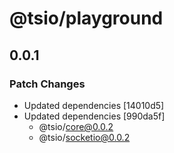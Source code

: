# @tsio/playground

## 0.0.1

### Patch Changes

- Updated dependencies [14010d5]
- Updated dependencies [990da5f]
  - @tsio/core@0.0.2
  - @tsio/socketio@0.0.2
